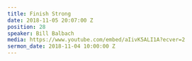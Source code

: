 ```yaml
---
title: Finish Strong
date: 2018-11-05 20:07:00 Z
position: 28
speaker: Bill Balbach
media: https://www.youtube.com/embed/aIivK5ALI1A?ecver=2
sermon_date: 2018-11-04 10:00:00 Z
---
```


